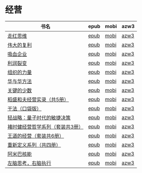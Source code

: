 # 经营

| 书名 | epub | mobi | azw3 |
| --- | --- | --- | --- |
| [走红思维](http://ct.dalanmei.com/f/31084289-771246667-b16d0b) | [epub](http://ct.dalanmei.com/f/31084289-771246667-b16d0b) | [mobi](http://ct.dalanmei.com/f/31084289-771231262-0d5b18) | [azw3](http://ct.dalanmei.com/f/31084289-771236312-cc0d47) |
| [伟大的复利](http://ct.dalanmei.com/f/31084289-771246835-23ffba) | [epub](http://ct.dalanmei.com/f/31084289-771246835-23ffba) | [mobi](http://ct.dalanmei.com/f/31084289-771231598-d57067) | [azw3](http://ct.dalanmei.com/f/31084289-771236535-3a1ac8) |
| [吸血企业](http://ct.dalanmei.com/f/31084289-771246902-5bbc66) | [epub](http://ct.dalanmei.com/f/31084289-771246902-5bbc66) | [mobi](http://ct.dalanmei.com/f/31084289-771231704-a7b0f7) | [azw3](http://ct.dalanmei.com/f/31084289-771236602-02e033) |
| [利润裂变](None) | [epub](None) | [mobi](None) | [azw3](None) |
| [组织的力量](http://ct.dalanmei.com/f/31084289-577930699-26a607) | [epub](http://ct.dalanmei.com/f/31084289-577930699-26a607) | [mobi](http://ct.dalanmei.com/f/31084289-577929751-b8482f) | [azw3](http://ct.dalanmei.com/f/31084289-577930527-a6ad31) |
| [华与华方法](http://ct.dalanmei.com/f/31084289-572088940-59601d) | [epub](http://ct.dalanmei.com/f/31084289-572088940-59601d) | [mobi](http://ct.dalanmei.com/f/31084289-571728164-6e9b21) | [azw3](http://ct.dalanmei.com/f/31084289-572112962-79f28f) |
| [关键的少数](http://ct.dalanmei.com/f/31084289-572106238-b84308) | [epub](http://ct.dalanmei.com/f/31084289-572106238-b84308) | [mobi](http://ct.dalanmei.com/f/31084289-571726757-dba492) | [azw3](http://ct.dalanmei.com/f/31084289-572115056-8256cd) |
| [稻盛和夫经营实录（共5册）](http://ct.dalanmei.com/f/31084289-572112177-523da6) | [epub](http://ct.dalanmei.com/f/31084289-572112177-523da6) | [mobi](http://ct.dalanmei.com/f/31084289-571724596-72ce87) | [azw3](http://ct.dalanmei.com/f/31084289-572116012-9e3663) |
| [干法（口袋版）](http://ct.dalanmei.com/f/31084289-572120241-e2a7b8) | [epub](http://ct.dalanmei.com/f/31084289-572120241-e2a7b8) | [mobi](http://ct.dalanmei.com/f/31084289-571648366-5a99e4) | [azw3](http://ct.dalanmei.com/f/31084289-572180520-49cf58) |
| [轻战略：量子时代的敏捷决策](http://ct.dalanmei.com/f/31084289-571805117-ff7dda) | [epub](http://ct.dalanmei.com/f/31084289-571805117-ff7dda) | [mobi](http://ct.dalanmei.com/f/31084289-571536929-6f4485) | [azw3](http://ct.dalanmei.com/f/31084289-572195620-19786f) |
| [褚时健经营哲学系列（套装共3册）](http://ct.dalanmei.com/f/31084289-571808073-fe963e) | [epub](http://ct.dalanmei.com/f/31084289-571808073-fe963e) | [mobi](http://ct.dalanmei.com/f/31084289-571540531-cc4aed) | [azw3](http://ct.dalanmei.com/f/31084289-572196197-83a541) |
| [王道的经营（套装共6册）](http://ct.dalanmei.com/f/31084289-571880478-b7333b) | [epub](http://ct.dalanmei.com/f/31084289-571880478-b7333b) | [mobi](http://ct.dalanmei.com/f/31084289-571552124-077acd) | [azw3](http://ct.dalanmei.com/f/31084289-572202528-9c3b04) |
| [重新定义系列（共四册）](http://ct.dalanmei.com/f/31084289-571736540-0ee9c8) | [epub](http://ct.dalanmei.com/f/31084289-571736540-0ee9c8) | [mobi](http://ct.dalanmei.com/f/31084289-571606170-e6db9e) | [azw3](http://ct.dalanmei.com/f/31084289-571914877-19c08d) |
| [阿米巴核能](http://ct.dalanmei.com/f/31084289-571798366-d91549) | [epub](http://ct.dalanmei.com/f/31084289-571798366-d91549) | [mobi](http://ct.dalanmei.com/f/31084289-571531702-5da7cd) | [azw3](http://ct.dalanmei.com/f/31084289-571988658-acf1f4) |
| [左脑思考，右脑执行](http://ct.dalanmei.com/f/31084289-571804809-07781b) | [epub](http://ct.dalanmei.com/f/31084289-571804809-07781b) | [mobi](http://ct.dalanmei.com/f/31084289-571534759-28ac64) | [azw3](http://ct.dalanmei.com/f/31084289-571991252-ab15de) |

